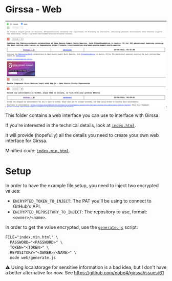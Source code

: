 # Girssa - Web

![Demo](./demo.png)

This folder contains a web interface you can use to interface with Girssa.

If you're interested in the technical details, look at [`index.html`](./index.html).

It will provide (hopefully) all the details you need to create your own web interface for Girssa.

Minified code: [`index.min.html`](./index.min.html).

# Setup

In order to have the example file setup, you need to inject two encrypted values:

- `ENCRYPTED_TOKEN_TO_INJECT`: The PAT you'll be using to connect to GitHub's API.
- `ENCRYPTED_REPOSITORY_TO_INJECT`: The repository to use, format: `<owner>/<name>`.

In order to get the value encrypted, use the [`generate.js`](./generate.js) script:

```shell
FILE="index.min.html" \
  PASSWORD="<PASSWORD>" \
  TOKEN="<TOKEN>" \
  REPOSITORY="<OWNER>/<NAME>" \
  node web/generate.js
```

:warning: Using localstorage for sensitive information is a bad idea, but I
don't have a better alternative for now. See https://github.com/nobe4/girssa/issues/61
